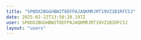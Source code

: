 ```yaml
---
title: "SP0DX2BGGHBW2T0EFPAJAQKMRJRT19VZ1B1RFC5J"
date: 2025-02-22T13:50:20.197Z
user: SP0DX2BGGHBW2T0EFPAJAQKMRJRT19VZ1B1RFC5J
layout: "users"
---
```

    